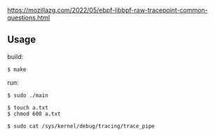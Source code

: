 
https://mozillazg.com/2022/05/ebpf-libbpf-raw-tracepoint-common-questions.html

## Usage

build:

```
$ make
```

run:

```
$ sudo ./main

$ touch a.txt
$ chmod 600 a.txt

$ sudo cat /sys/kernel/debug/tracing/trace_pipe
```
